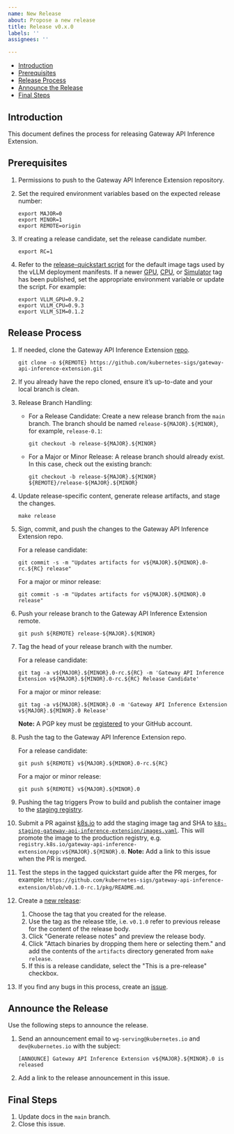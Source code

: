 ```yaml
---
name: New Release
about: Propose a new release
title: Release v0.x.0
labels: ''
assignees: ''

---
```


- [Introduction](#introduction)
- [Prerequisites](#prerequisites)
- [Release Process](#release-process)
- [Announce the Release](#announce-the-release)
- [Final Steps](#final-steps)

## Introduction

This document defines the process for releasing Gateway API Inference Extension.

## Prerequisites

1. Permissions to push to the Gateway API Inference Extension repository.

2. Set the required environment variables based on the expected release number:

   ```shell
   export MAJOR=0
   export MINOR=1
   export REMOTE=origin
   ```

3. If creating a release candidate, set the release candidate number.

   ```shell
   export RC=1
   ```

4. Refer to the [release-quickstart script][release-quickstart] for the default image tags used
   by the vLLM deployment manifests. If a newer [GPU][vllm-gpu-tag], [CPU][vllm-cpu-tag], or [Simulator][vllm-sim-tag]
   tag has been published, set the appropriate environment variable or update the script. For example:

   ```shell
   export VLLM_GPU=0.9.2
   export VLLM_CPU=0.9.3
   export VLLM_SIM=0.1.2
   ```

## Release Process

1. If needed, clone the Gateway API Inference Extension [repo][repo].

   ```shell
   git clone -o ${REMOTE} https://github.com/kubernetes-sigs/gateway-api-inference-extension.git
   ```

2. If you already have the repo cloned, ensure it’s up-to-date and your local branch is clean.

3. Release Branch Handling:
   - For a Release Candidate:
     Create a new release branch from the `main` branch. The branch should be named `release-${MAJOR}.${MINOR}`, for example, `release-0.1`:

     ```shell
     git checkout -b release-${MAJOR}.${MINOR}
     ```

   - For a Major or Minor Release:
     A release branch should already exist. In this case, check out the existing branch:

     ```shell
     git checkout -b release-${MAJOR}.${MINOR} ${REMOTE}/release-${MAJOR}.${MINOR}
     ```

4. Update release-specific content, generate release artifacts, and stage the changes.

   ```shell
   make release
   ```

5. Sign, commit, and push the changes to the Gateway API Inference Extension repo.

   For a release candidate:

    ```shell
    git commit -s -m "Updates artifacts for v${MAJOR}.${MINOR}.0-rc.${RC} release"
    ```

   For a major or minor release:

    ```shell
    git commit -s -m "Updates artifacts for v${MAJOR}.${MINOR}.0 release"
    ```

6. Push your release branch to the Gateway API Inference Extension remote.

    ```shell
    git push ${REMOTE} release-${MAJOR}.${MINOR}
    ```

7. Tag the head of your release branch with the number.

   For a release candidate:

    ```shell
    git tag -a v${MAJOR}.${MINOR}.0-rc.${RC} -m 'Gateway API Inference Extension v${MAJOR}.${MINOR}.0-rc.${RC} Release Candidate'
    ```

   For a major or minor release:

    ```shell
    git tag -a v${MAJOR}.${MINOR}.0 -m 'Gateway API Inference Extension v${MAJOR}.${MINOR}.0 Release'
    ```

   **Note:** A PGP key must be [registered] to your GitHub account.

8. Push the tag to the Gateway API Inference Extension repo.

   For a release candidate:

    ```shell
    git push ${REMOTE} v${MAJOR}.${MINOR}.0-rc.${RC}
    ```

   For a major or minor release:

    ```shell
    git push ${REMOTE} v${MAJOR}.${MINOR}.0
    ```

9. Pushing the tag triggers Prow to build and publish the container image to the [staging registry][].
10. Submit a PR against [k8s.io][] to add the staging image tag and SHA to [`k8s-staging-gateway-api-inference-extension/images.yaml`][yaml]. This will
    promote the image to the production registry, e.g. `registry.k8s.io/gateway-api-inference-extension/epp:v${MAJOR}.${MINOR}.0`.
    **Note:** Add a link to this issue when the PR is merged.
11. Test the steps in the tagged quickstart guide after the PR merges, for example: `https://github.com/kubernetes-sigs/gateway-api-inference-extension/blob/v0.1.0-rc.1/pkg/README.md`.
12. Create a [new release][]:
    1. Choose the tag that you created for the release.
    2. Use the tag as the release title, i.e. `v0.1.0` refer to previous release for the content of the release body.
    3. Click "Generate release notes" and preview the release body.
    4. Click "Attach binaries by dropping them here or selecting them." and add the contents of the `artifacts` directory generated from `make release`.
    5. If this is a release candidate, select the "This is a pre-release" checkbox.
13. If you find any bugs in this process, create an [issue][].

## Announce the Release

Use the following steps to announce the release.

1. Send an announcement email to `wg-serving@kubernetes.io` and `dev@kubernetes.io` with the subject:

   ```shell
   [ANNOUNCE] Gateway API Inference Extension v${MAJOR}.${MINOR}.0 is released
   ```

2. Add a link to the release announcement in this issue. <!-- link to an example email once we have one -->

## Final Steps

1. Update docs in the `main` branch. <!-- link to example PR once we have one -->
2. Close this issue.

[repo]: https://github.com/kubernetes-sigs/gateway-api-inference-extension
[staging registry]: https://console.cloud.google.com/artifacts/docker/k8s-staging-images/us-central1/gateway-api-inference-extension/epp
[new release]: https://github.com/kubernetes-sigs/gateway-api-inference-extension/releases/new
[registered]: https://docs.github.com/en/authentication/managing-commit-signature-verification/checking-for-existing-gpg-keys
[k8s.io]: https://github.com/kubernetes/k8s.io
[yaml]: https://github.com/kubernetes/k8s.io/blob/main/registry.k8s.io/images/k8s-staging-gateway-api-inference-extension/images.yaml
[issue]: https://github.com/kubernetes-sigs/gateway-api-inference-extension/issues/new/choose
[vllm-gpu-tag]: https://hub.docker.com/r/vllm/vllm-openai/tags
[vllm-cpu-tag]: https://gallery.ecr.aws/q9t5s3a7/vllm-cpu-release-repo
[vllm-sim-tag]: https://github.com/llm-d/llm-d-inference-sim/pkgs/container/llm-d-inference-sim
[release-quickstart]: https://github.com/kubernetes-sigs/gateway-api-inference-extension/blob/main/hack/release-quickstart.sh
